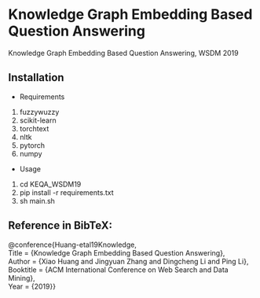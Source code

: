 # Knowledge Graph Embedding Based Question Answering
Knowledge Graph Embedding Based Question Answering, WSDM 2019

## Installation
- Requirements
1. fuzzywuzzy
2. scikit-learn
3. torchtext
4. nltk
5. pytorch
6. numpy
- Usage
1. cd KEQA_WSDM19
2. pip install -r requirements.txt
3. sh main.sh

## Reference in BibTeX:
@conference{Huang-etal19Knowledge,  
Title = {Knowledge Graph Embedding Based Question Answering},  
Author = {Xiao Huang and Jingyuan Zhang and Dingcheng Li and Ping Li},  
Booktitle = {ACM International Conference on Web Search and Data Mining},  
Year = {2019}}
